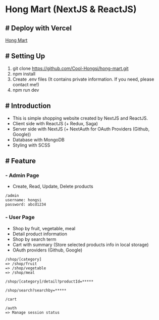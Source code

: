 # Hong Mart (NextJS & ReactJS)

## # Deploy with Vercel
[Hong Mart](https://hong-mart.vercel.app)

## # Setting Up
1. git clone https://github.com/Cool-Hongsi/hong-mart.git
2. npm install
3. Create .env files (It contains private information. If you need, please contact me!)
4. npm run dev

## # Introduction
- This is simple shopping website created by NextJS and ReactJS.
- Client side with ReactJS (+ Redux, Saga)
- Server side with NextJS (+ NextAuth for OAuth Providers (Github, Google))
- Database with MongoDB
- Styling with SCSS

## # Feature
### - Admin Page
- Create, Read, Update, Delete products
```
/admin
username: hongsi
password: abcd1234
```
### - User Page
- Shop by fruit, vegetable, meal
- Detail product information
- Shop by search term
- Cart with summary (Store selected products info in local storage)
- OAuth providers (Github, Google)
```
/shop/[category]
=> /shop/fruit
=> /shop/vegetable
=> /shop/meal

/shop/[category]/detail?productId=*****

/shop/search?searchby=*****

/cart

/auth
=> Manage session status
```